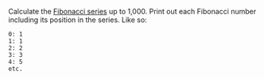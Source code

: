 Calculate the [Fibonacci series](https://en.wikipedia.org/wiki/Fibonacci_number) up to 1,000. Print out each Fibonacci number including its position in the series. Like so:

~~~
0: 1
1: 1
2: 2
3: 3
4: 5
etc.
~~~
